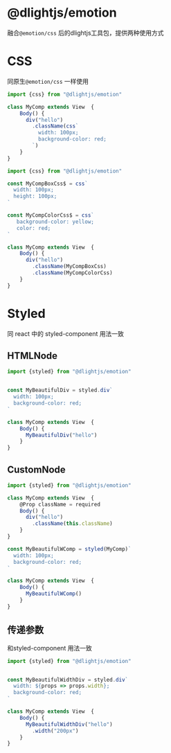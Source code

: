 # @dlightjs/emotion

融合`@emotion/css` 后的dlightjs工具包，提供两种使用方式

# CSS

同原生`@emotion/css` 一样使用

```typescript
import {css} from "@dlightjs/emotion"

class MyComp extends View  {
    Body() {
      div("hello")
        .className(css`
          width: 100px;
          background-color: red;
        `)
    }
}
```

```typescript
import {css} from "@dlightjs/emotion"

const MyCompBoxCss$ = css`
  width: 100px;
  height: 100px;
`

const MyCompColorCss$ = css`
   background-color: yellow;
   color: red;
`

class MyComp extends View  {
    Body() {
      div("hello")
        .className(MyCompBoxCss)
        .className(MyCompColorCss)
    }
}
```

# Styled

同 react 中的 styled-component 用法一致

## HTMLNode

```typescript
import {styled} from "@dlightjs/emotion"


const MyBeautifulDiv = styled.div`
  width: 100px;
  background-color: red;
`

class MyComp extends View  {
    Body() {
      MyBeautifulDiv("hello")
    }
}
```

## CustomNode

```typescript
import {styled} from "@dlightjs/emotion"

class MyComp extends View  {
    @Prop className = required
    Body() {
      div("hello")
        .className(this.className)
    }
}

const MyBeautifulWComp = styled(MyComp)`
  width: 100px;
  background-color: red;
`

class MyComp extends View  {
    Body() {
      MyBeautifulWComp()
    }
}
```

## 传递参数

和styled-component 用法一致

```typescript
import {styled} from "@dlightjs/emotion"


const MyBeautifulWidthDiv = styled.div`
  width: ${props => props.width};
  background-color: red;
`

class MyComp extends View  {
    Body() {
      MyBeautifulWidthDiv("hello")
        .width("200px")
    }
}
```


